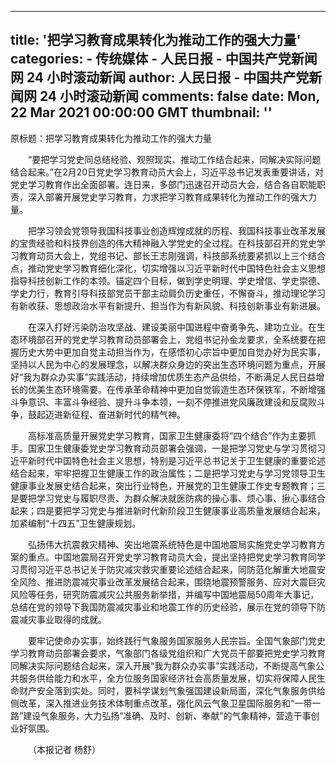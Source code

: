 
---
title: '把学习教育成果转化为推动工作的强大力量'
categories: 
    - 传统媒体
    - 人民日报 - 中国共产党新闻网 24 小时滚动新闻
author: 人民日报 - 中国共产党新闻网 24 小时滚动新闻
comments: false
date: Mon, 22 Mar 2021 00:00:00 GMT
thumbnail: ''
---

<div>   
<div class="otitle">原标题：把学习教育成果转化为推动工作的强大力量</div><p style="text-indent: 2em;">
“要把学习党史同总结经验、观照现实、推动工作结合起来，同解决实际问题结合起来。”在2月20日党史学习教育动员大会上，习近平总书记发表重要讲话，对党史学习教育作出全面部署。连日来，多部门迅速召开动员大会，结合各自职能职责，深入部署开展党史学习教育，力求把学习教育成果转化为推动工作的强大力量。</p>
<p style="text-indent: 2em;">
把学习领会党领导我国科技事业创造辉煌成就的历程、我国科技事业改革发展的宝贵经验和科技界创造的伟大精神融入学党史的全过程。在科技部召开的党史学习教育动员大会上，党组书记、部长王志刚强调，科技部系统要紧抓以上三个结合点，推动党史学习教育细化深化，切实增强以习近平新时代中国特色社会主义思想指导科技创新工作的本领。锚定四个目标，做到学史明理、学史增信、学史崇德、学史力行，教育引导科技部党员干部主动肩负历史重任，不懈奋斗，推动理论学习有新收获、思想政治水平有新提升、担当作为有新风貌、科技创新事业有新进展。</p>
<p style="text-indent: 2em;">
在深入打好污染防治攻坚战、建设美丽中国进程中奋勇争先、建功立业。在生态环境部召开的党史学习教育动员部署会上，党组书记孙金龙要求，全系统要在把握历史大势中更加自觉主动担当作为，在感悟初心宗旨中更加自觉办好为民实事，坚持以人民为中心的发展理念，以解决群众身边的突出生态环境问题为重点，开展好“我为群众办实事”实践活动，持续增加优质生态产品供给，不断满足人民日益增长的优美生态环境需要。在传承革命精神中更加自觉锻造生态环保铁军，不断增强斗争意识、丰富斗争经验、提升斗争本领，一刻不停推进党风廉政建设和反腐败斗争，鼓起迈进新征程、奋进新时代的精气神。</p>
<p style="text-indent: 2em;">
高标准高质量开展党史学习教育，国家卫生健康委将“四个结合”作为主要抓手。国家卫生健康委党史学习教育动员部署会强调，一是把学习党史与学习贯彻习近平新时代中国特色社会主义思想，特别是习近平总书记关于卫生健康的重要论述结合起来，牢牢把握卫生健康工作的政治属性；二是把学习党史与学习党领导卫生健康事业发展史结合起来，突出行业特色，开展党的卫生健康工作史专题教育；三是要把学习党史与履职尽责、为群众解决就医防病的操心事、烦心事、揪心事结合起来；四是要把学习党史与推进新时代新阶段卫生健康事业高质量发展结合起来，加紧编制“十四五”卫生健康规划。</p>
<p style="text-indent: 2em;">
弘扬伟大抗震救灾精神、突出地震系统特色是中国地震局实施党史学习教育方案的重点。中国地震局召开党史学习教育动员大会，提出坚持把党史学习教育同学习贯彻习近平总书记关于防灾减灾救灾重要论述结合起来，同防范化解重大地震安全风险、推进防震减灾事业改革发展结合起来，围绕地震预警服务、应对大震巨灾风险等任务，研究防震减灾公共服务新举措，并编写中国地震局50周年大事记，总结在党的领导下我国防震减灾事业和地震工作的历史经验，展示在党的领导下防震减灾事业取得的成就。</p>
<p style="text-indent: 2em;">
要牢记使命办实事，始终践行气象服务国家服务人民宗旨。全国气象部门党史学习教育动员部署会要求，气象部门各级党组织和广大党员干部要把党史学习教育同解决实际问题结合起来，深入开展“我为群众办实事”实践活动，不断提高气象公共服务供给能力和水平，全方位服务国家经济社会高质量发展，切实将保障人民生命财产安全落到实处。同时，要科学谋划气象强国建设新局面，深化气象服务供给侧改革，深入推进业务技术体制重点改革，强化风云气象卫星国际服务和“一带一路”建设气象服务，大力弘扬“准确、及时、创新、奉献”的气象精神，营造干事创业好氛围。</p>
<p style="text-indent: 2em;">
（本报记者 杨舒）</p>

                  
</div>
            